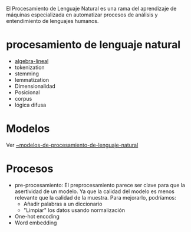 El Procesamiento de Lenguaje Natural es una rama del aprendizaje de máquinas especializada en automatizar procesos de análisis y entendimiento de lenguajes humanos.

# procesamiento de lenguaje natural

* [algebra-lineal](algebra-lineal.md)
* tokenization
* stemming
* lemmatization
* Dimensionalidad
* Posicional
* corpus
* lógica difusa

# Modelos

Ver [~modelos-de-procesamiento-de-lenguaje-natural](~modelos-de-procesamiento-de-lenguaje-natural.md)

# Procesos

* pre-procesamiento: El preprocesamiento parece ser clave para que la asertividad de un modelo. Ya que la calidad del modelo es menos relevante que la calidad de la muestra. Para mejorarlo, podríamos:
  * Añadir palabras a un diccionario
  * "Limpiar" los datos usando normalización
* One-hot encoding
* Word embedding
